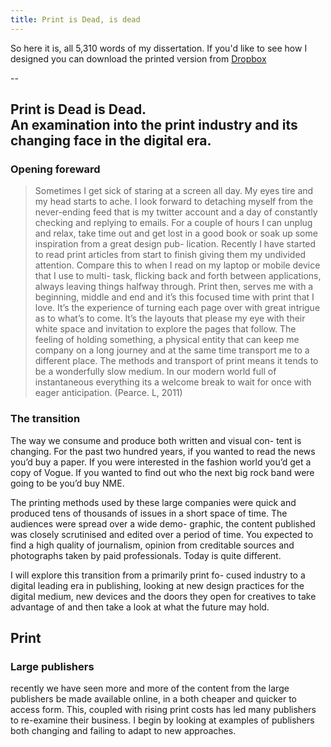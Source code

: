 ```yaml
---
title: Print is Dead, is dead
---
```

So here it is, all 5,310 words of my dissertation. If you'd like to see how I designed you can download the printed version from [Dropbox](https://www.dropbox.com/s/qo0slhq4nzpl8ol/PrintIsDeadisDead-toPrint-070213.pdf)

--
## Print is Dead is Dead.<br>An examination into the print industry and its changing face in the digital era.

### Opening foreward
> Sometimes I get sick of staring at a screen all day. My eyes tire and my head starts to ache. I look forward to detaching myself from the never-ending feed that is my twitter account and a day of constantly checking and replying to emails. For a couple of hours I can unplug and relax, take time out and get lost in a good book or soak up some inspiration from a great design pub- lication. Recently I have started to read print articles from start to finish giving them my undivided attention. Compare this to when I read on my laptop or mobile device that I use to multi- task, flicking back and forth between applications, always leaving things halfway through. Print then, serves me with a beginning, middle and end and it’s this focused time with print that I love. It’s the experience of turning each page over with great intrigue as to what’s to come. It’s the layouts that please my eye with their white space and invitation to explore the pages that follow. The feeling of holding something, a physical entity that can keep me company on a long journey and at the same time transport me to a different place. The methods and transport of print means it tends to be a wonderfully slow medium. In our modern world full of instantaneous everything its a welcome break to wait for once with eager anticipation.
(Pearce. L, 2011)

### The transition
The way we consume and produce both written and visual con- tent is changing. For the past two hundred years, if you wanted to read the news you’d buy a paper. If you were interested in the fashion world you’d get a copy of Vogue. If you wanted to find out who the next big rock band were going to be you’d buy NME.

The printing methods used by these large companies were quick and produced tens of thousands of issues in a short space of time. The audiences were spread over a wide demo- graphic, the content published was closely scrutinised and edited over a period of time. You expected to find a high quality of journalism, opinion from creditable sources and photographs taken by paid professionals. Today is quite different.

I will explore this transition from a primarily print fo- cused industry to a digital leading era in publishing, looking at new design practices for the digital medium, new devices and the doors they open for creatives to take advantage of and then take a look at what the future may hold.

## Print

### Large publishers
recently we have seen more and more of the content from the large publishers be made available online, in a both cheaper and quicker to access form. This, coupled with rising print costs has led many publishers to re-examine their business. I begin by looking at examples of publishers both changing and failing to adapt to new approaches.
